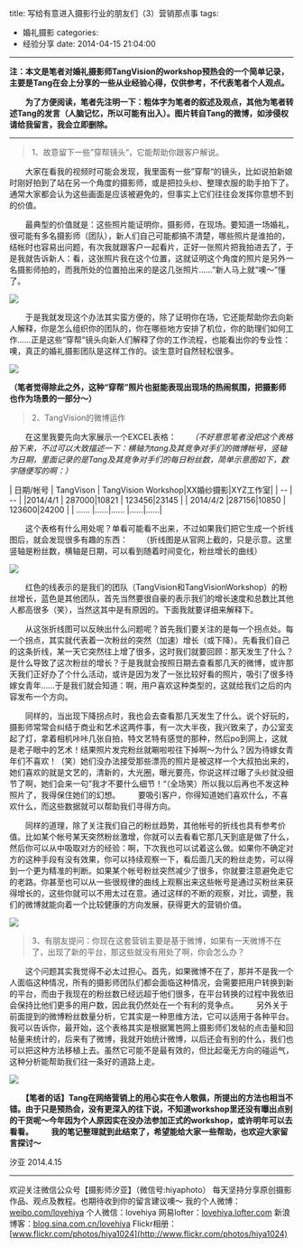 title: 写给有意进入摄影行业的朋友们（3）营销那点事
tags:
  - 婚礼摄影
categories:
  - 经验分享
date: 2014-04-15 21:04:00
---
**注：本文是笔者对婚礼摄影师TangVision的workshop预热会的一个简单记录，主要是Tang在会上分享的一些从业经验心得，仅供参考，不代表笔者个人观点。**

　　**为了方便阅读，笔者先注明一下：粗体字为笔者的叙述及观点，其他为笔者转述Tang的发言（人脑记忆，所以可能有出入）。图片转自Tang的微博，如涉侵权请给我留言，我会立即删除。**
  
  ------------
  >1、故意留下一些”穿帮镜头“，它能帮助你跟客户解说。
  
　　大家在看我的视频时可能会发现，我里面有一些”穿帮“的镜头，比如说拍新娘时刚好拍到了站在另一个角度的摄影师，或是把拉头纱、整理衣服的助手拍下了。通常大家都会认为这些画面是应该被避免的，但事实上它们往往会发挥你意想不到的价值。
  
　　最典型的价值就是：这些照片能证明你，摄影师，在现场。要知道一场婚礼，很可能有多名摄影师（团队），新人们自己可能都搞不清楚，哪些照片是谁拍的，结帐时也容易出问题，有次我就跟客户一起看片，正好一张照片把我拍进去了，于是我就告诉新人：看，这张照片我在这个位置，这就证明这个角度的照片是另外一名摄影师拍的，而我所处的位置拍出来的是这几张照片……”新人马上就“噢～”懂了。

![](http://mmbiz.qpic.cn/mmbiz/xBmfrfspdry11PeW2uGgoU15I5nicJYY2wRf5BB4X6Sv2xianxicPU7gGI7fssibocf6jSuHKrNRiaw2joPAEBDQnbg/0)

　　于是我就发现这个办法其实蛮方便的，除了证明你在场，它还能帮助你去向新人解释，你是怎么组织你的团队的，你在哪些地方安排了机位，你的助理们如何工作……正是这些“穿帮”镜头向新人们解释了你的工作流程，也能看出你的专业性：噢，真正的婚礼摄影团队是这样工作的。谈生意时自然轻松很多。

![](http://mmbiz.qpic.cn/mmbiz/xBmfrfspdry11PeW2uGgoU15I5nicJYY2UsdFDo80qwBVBLxUE145BpZRjGYMbQLF4lGE3sGylchw5cFqck6VeQ/0)

**（笔者觉得除此之外，这种“穿帮”照片也挺能表现出现场的热闹氛围，把摄影师也作为场景的一部分～）**

 
>2、TangVision的微博运作

　　在这里我要先向大家展示一个EXCEL表格：
　　*（不好意思笔者没把这个表格拍下来，不过可以大致描述一下：横轴为tang及其竞争对手们的微博帐号，竖轴为日期，里面记录的是Tang及其竞争对手们的每日粉丝数，简单示意图如下，数字随便写的啊：）*


| 日期/帐号 | TangVison | TangVision Workshop|XX婚纱摄影|XYZ工作室|
| -- | -- |
|2014/4/1 | 287000|10821 | 123456|23145 |
| 2014/4/2 |287156|10850 | 123600|24200 |
| …… |……|…… |……|……|


　　这个表格有什么用处呢？单看可能看不出来，不过如果我们把它生成一个折线图后，就会发现很多有趣的东西：
　　（折线图是从官网上截的，只是示意。这里竖轴是粉丝数，横轴是日期，可以看到随着时间变化，粉丝增长的曲线）

![](http://mmbiz.qpic.cn/mmbiz/xBmfrfspdry11PeW2uGgoU15I5nicJYY2Kw6OXeFC8GkicoicgsNZHY5fCiasicibnrdXcO8tIqGpvVr9lTiaf0zFYtKw/0)

　　红色的线表示的是我们的团队（TangVision和TangVisionWorkshop）的粉丝增长，蓝色是其他团队，首先当然要很自豪的表示我们的增长速度和总数比其他人都高很多（笑），当然这其中是有原因的。下面我就要详细来解释下。

　　从这张折线图可以反映出什么问题呢？首先我们要关注的是每一个拐点处。每一个拐点，其实就代表着一次粉丝的突然（加速）增长（或下降）。先看我们自己的这条折线，某一天它突然往上增了很多，这时我们就要回顾：那天发生了什么？是什么导致了这次粉丝的增长？于是我就会按照日期去查看那几天的微博，或许那天我们正好办了个什么活动，或许是因为发了一张比较好看的照片，吸引了很多待嫁女青年……于是我们就会知道：啊，用户喜欢这种类型的，这就给我们之后的内容发布一个方向。

　　同样的，当出现下降拐点时，我也会去查看那几天发生了什么。说个好玩的，摄影师常常会纠结于商业和艺术这两件事，有一次大半夜，我兴致来了，办公室支起了灯，拿着相机咔咔几张自拍，特文艺特有感觉的那种，然后po到网上，这就是老子眼中的艺术！结果照片发完粉丝就唰啦啦往下掉啊～为什么？因为待嫁女青年们不喜欢！（笑）她们没办法接受那些漂亮的照片是被这样一个大叔拍出来的，她们喜欢的就是文艺的，清新的，大光圈，曝光要亮，你说这样过曝了头纱就没细节了啊，她们会来一句”我才不要什么细节！“（全场笑）所以我以后再也不发这种照片了，我得保住她们的幻想。
　　要吸引客户，你得知道她们喜欢什么，不喜欢什么，而这些数据就可以帮助我们寻得方向。

　　同样的道理，除了关注我们自己的粉丝趋势，其他帐号的折线也具有参考价值。比如某个帐号某天突然粉丝激增，你就可以去看看它那几天到底是做了什么，然后你可以从中吸取对方的经验：啊，下次我也可以试着这么做。如果你不确定对方的这种手段有没有效果，你可以持续观察一下，看后面几天的粉丝走势，可以得到一个更为精准的判断。如果某个帐号粉丝突然减少了很多，你就要注意避免走它的老路。你甚至也可以从一些很规律的曲线上观察出来这些帐号是通过买粉丝来获得增长的，这些你就可以不用太过在意。通过这样的不断的观察，对比，调整，我们的微博就能向着一个比较健康的方向发展，获得更大的营销价值。

![](http://mmbiz.qpic.cn/mmbiz/xBmfrfspdry11PeW2uGgoU15I5nicJYY2ShUiarJmxUEN8t0rjp6UKEY8aicv54Qzsj5TVXVEdS6nIRtZNibu0SBfw/0)

>3、有朋友提问：你现在这套营销主要是基于微博，如果有一天微博不在了，出现了新的平台，那这些就没有用处了啊，你会怎么办？

　　这个问题其实我觉得不必太过担心。首先，如果微博不在了，那并不是我一个人面临这种情况，所有的摄影师团队们都会面临这种情况，会需要把用户转换到新的平台，而由于我现在的粉丝数已经远超于他们很多，在平台转换的过程中我依旧会保持比他们更多的用户数，因此我仍然处在一个有利的竞争点。
　　另外关于前面提到的微博粉丝数量分析，它其实是一种思维方法，它可以适用于各种平台。我可以告诉你，最开始，这个表格其实是根据篱笆网上摄影师们发帖的点击量和回帖量来统计的，后来有了微博，我就开始统计微博，以后还会有别的什么，我们也可以把这种方法移植上去。虽然它可能不是最有效的，但比起毫无方向的碰运气，这种分析能帮助我们往一条好的道路上走。

![](http://mmbiz.qpic.cn/mmbiz/xBmfrfspdry11PeW2uGgoU15I5nicJYY25iapabIq017amWklibjAib37dWpAIIwsxiczNkwswyX0ibianajQmCnOwSEA/0)

 
　　**【笔者的话】Tang在网络营销上的用心实在令人敬佩，所提出的方法也相当不错。由于只是预热会，没有更深入的往下说，不知道workshop里还没有曝出点别的干货呢～今年因为个人原因实在没办法参加正式的workshop，或许明年可以去看看。**
　　**我的笔记整理就到此结束了，希望能给大家一些帮助，也欢迎大家留言探讨～**
  
汐亚
2014.4.15

-----------
欢迎关注微信公众号【摄影师汐亚】（微信号:hiyaphoto）
每天坚持分享原创摄影作品、观点及教程。也期待收到你的留言建议噢～
我的个人微博：[weibo.com/lovehiya](http://weibo.com/lovehiya)
个人微信：lovehiya
网易lofter：[lovehiya.lofter.com](http://lovehiya.lofter.com)
新浪博客：[blog.sina.com.cn/lovehiya](http://blog.sina.com.cn/lovehiya)
Flickr相册：[www.flickr.com/photos/hiya1024](http://www.flickr.com/photos/hiya1024)